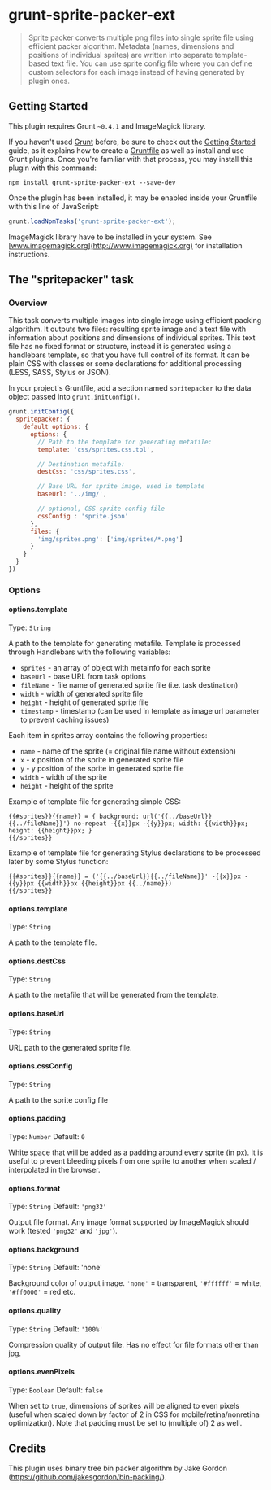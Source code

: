 # grunt-sprite-packer-ext

> Sprite packer converts multiple png files into single sprite file using efficient packer algorithm. Metadata (names, dimensions and positions of individual sprites) are written into separate template-based text file. You can use sprite config file where you can define custom selectors for each image instead of having generated by plugin ones.

## Getting Started
This plugin requires Grunt `~0.4.1` and ImageMagick library.

If you haven't used [Grunt](http://gruntjs.com/) before, be sure to check out the [Getting Started](http://gruntjs.com/getting-started) guide, as it explains how to create a [Gruntfile](http://gruntjs.com/sample-gruntfile) as well as install and use Grunt plugins. Once you're familiar with that process, you may install this plugin with this command:

```shell
npm install grunt-sprite-packer-ext --save-dev
```

Once the plugin has been installed, it may be enabled inside your Gruntfile with this line of JavaScript:

```js
grunt.loadNpmTasks('grunt-sprite-packer-ext');
```

ImageMagick library have to be installed in your system. See [www.imagemagick.org](http://www.imagemagick.org) for installation instructions.

## The "spritepacker" task

### Overview

This task converts multiple images into single image using efficient packing algorithm. It outputs two files: resulting sprite image and a text file with information about positions and dimensions of individual sprites. This text file has no fixed format or structure, instead it is generated using a handlebars template, so that you have full control of its format. It can be plain CSS with classes or some declarations for additional processing (LESS, SASS, Stylus or JSON).

In your project's Gruntfile, add a section named `spritepacker` to the data object passed into `grunt.initConfig()`.

```js
grunt.initConfig({
  spritepacker: {
    default_options: {
      options: {
        // Path to the template for generating metafile:
        template: 'css/sprites.css.tpl',

        // Destination metafile:
        destCss: 'css/sprites.css',

        // Base URL for sprite image, used in template
        baseUrl: '../img/',

        // optional, CSS sprite config file
        cssConfig : 'sprite.json'
      },
      files: {
        'img/sprites.png': ['img/sprites/*.png']
      }
    }
  }
})
```

### Options

#### options.template
Type: `String`

A path to the template for generating metafile. Template is processed through Handlebars with the following variables:

* `sprites` - an array of object with metainfo for each sprite
* `baseUrl` - base URL from task options
* `fileName` - file name of generated sprite file (i.e. task destination)
* `width` - width of generated sprite file
* `height` - height of generated sprite file
* `timestamp` - timestamp (can be used in template as image url parameter to prevent caching issues)

Each item in sprites array contains the following properties:

* `name` - name of the sprite (= original file name without extension)
* `x` - x position of the sprite in generated sprite file
* `y` - y position of the sprite in generated sprite file
* `width` - width of the sprite
* `height` - height of the sprite

Example of template file for generating simple CSS:

```
{{#sprites}}{{name}} = { background: url('{{../baseUrl}}{{../fileName}}') no-repeat -{{x}}px -{{y}}px; width: {{width}}px; height: {{height}}px; }
{{/sprites}}
```

Example of template file for generating Stylus declarations to be processed later by some Stylus function:

```
{{#sprites}}{{name}} = ('{{../baseUrl}}{{../fileName}}' -{{x}}px -{{y}}px {{width}}px {{height}}px {{../name}})
{{/sprites}}
```

#### options.template
Type: `String`

A path to the template file.

#### options.destCss
Type: `String`

A path to the metafile that will be generated from the template.

#### options.baseUrl
Type: `String`

URL path to the generated sprite file.

#### options.cssConfig
Type: `String`

A path to the sprite config file

#### options.padding
Type: `Number`
Default: `0`

White space that will be added as a padding around every sprite (in px). It is useful to prevent bleeding pixels from one sprite to another when scaled / interpolated in the browser.

#### options.format
Type: `String`
Default: `'png32'`

Output file format. Any image format supported by ImageMagick should work (tested `'png32'` and `'jpg'`).

#### options.background
Type: `String`
Default: 'none'

Background color of output image. `'none'` = transparent, `'#ffffff'` = white, `'#ff0000'` = red etc.

#### options.quality
Type: `String`
Default: `'100%'`

Compression quality of output file. Has no effect for file formats other than jpg.

#### options.evenPixels
Type: `Boolean`
Default: `false`

When set to `true`, dimensions of sprites will be aligned to even pixels (useful when scaled down by factor of 2 in CSS for mobile/retina/nonretina optimization). Note that padding must be set to (multiple of) 2 as well.

## Credits

This plugin uses binary tree bin packer algorithm by Jake Gordon (<https://github.com/jakesgordon/bin-packing/>).